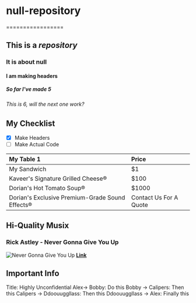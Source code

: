 # null-repository
=================
## This is a *repository*
### It is about **null**
#### I am making headers
##### So far I've made 5
###### This is 6, will the next one work?

## My Checklist
- [x] Make Headers
- [ ] Make Actual Code

|My Table 1|Price|
|:---|:---|
|My Sandwich|$1|
|Kaveer's Signature Grilled Cheese®|$100|
|Dorian's Hot Tomato Soup®|$1000|
|Dorian's Exclusive Premium-Grade Sound Effects®|Contact Us For A Quote|

## Hi-Quality Musix

### Rick Astley - **Never Gonna Give You Up**
![Never Gonna Give You Up](http://digitalspyuk.cdnds.net/15/48/1280x719/gallery-1448452218-rick-astley-never-gonna-give-you-up.jpg)
[**Link**](https://youtu.be/dQw4w9WgXcQ)

## **Important Info**

Title: Highly Unconfidential
Alex-> Bobby: Do this
Bobby -> Calipers: Then this
Calipers -> Ddoouuggllass: Then this
Ddoouuggllass -> Alex: Finally this

